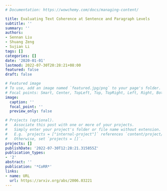 ```yaml
---
# Documentation: https://wowchemy.com/docs/managing-content/

title: Evaluating Text Coherence at Sentence and Paragraph Levels
subtitle: ''
summary: ''
authors:
- Sennan Liu
- Shuang Zeng
- Sujian Li
tags: []
categories: []
date: '2020-01-01'
lastmod: 2022-07-30T20:28:21+08:00
featured: false
draft: false

# Featured image
# To use, add an image named `featured.jpg/png` to your page's folder.
# Focal points: Smart, Center, TopLeft, Top, TopRight, Left, Right, BottomLeft, Bottom, BottomRight.
image:
  caption: ''
  focal_point: ''
  preview_only: false

# Projects (optional).
#   Associate this post with one or more of your projects.
#   Simply enter your project's folder or file name without extension.
#   E.g. `projects = ["internal-project"]` references `content/project/deep-learning/index.md`.
#   Otherwise, set `projects = []`.
projects: []
publishDate: '2022-07-30T12:28:21.315855Z'
publication_types:
- '2'
abstract: ''
publication: '*CoRR*'
links:
- name: URL
  url: https://arxiv.org/abs/2006.03221
---
```

